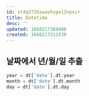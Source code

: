 ```yaml
---
id: st4q3726xwavhzpa13npxir
title: Datetime
desc: ''
updated: 1668217368480
created: 1668217311439
---
```


## 날짜에서 년/월/일 추출

```python
year = dt['date'].dt.year
month = dt['date'].dt.month
day = dt['date'].dt.day
```